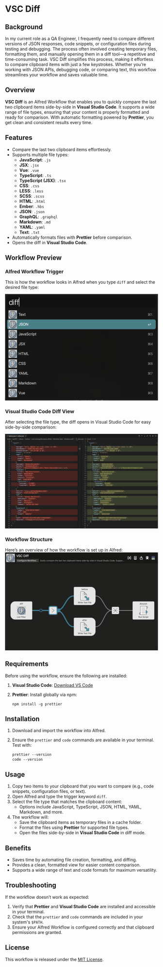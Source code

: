 # VSC Diff

## Background
In my current role as a QA Engineer, I frequently need to compare different versions of JSON responses, code snippets, or configuration files during testing and debugging. The process often involved creating temporary files, formatting them, and manually opening them in a diff tool—a repetitive and time-consuming task. VSC Diff simplifies this process, making it effortless to compare clipboard items with just a few keystrokes. Whether you’re working with JSON APIs, debugging code, or comparing text, this workflow streamlines your workflow and saves valuable time.

## Overview
**VSC Diff** is an Alfred Workflow that enables you to quickly compare the last two clipboard items side-by-side in **Visual Studio Code**. It supports a wide range of file types, ensuring that your content is properly formatted and ready for comparison. With automatic formatting powered by **Prettier**, you get clean and consistent results every time.

## Features
- Compare the last two clipboard items effortlessly.
- Supports multiple file types:
  - **JavaScript**: `.js`
  - **JSX**: `.jsx`
  - **Vue**: `.vue`
  - **TypeScript**: `.ts`
  - **TypeScript (JSX)**: `.tsx`
  - **CSS**: `.css`
  - **LESS**: `.less`
  - **SCSS**: `.scss`
  - **HTML**: `.html`
  - **Ember**: `.hbs`
  - **JSON**: `.json`
  - **GraphQL**: `.graphql`
  - **Markdown**: `.md`
  - **YAML**: `.yaml`
  - **Text**: `.txt`
- Automatically formats files with **Prettier** before comparison.
- Opens the diff in **Visual Studio Code**.

## Workflow Preview

### Alfred Workflow Trigger
This is how the workflow looks in Alfred when you type `diff` and select the desired file type:

![Alfred Workflow Trigger](images/diff.png)

### Visual Studio Code Diff View
After selecting the file type, the diff opens in Visual Studio Code for easy side-by-side comparison:

![Visual Studio Code Diff](images/vscode.png)

### Workflow Structure
Here’s an overview of how the workflow is set up in Alfred:  
![Workflow Overview](images/workflow.png)

## Requirements
Before using the workflow, ensure the following are installed:
1. **Visual Studio Code**: [Download VS Code](https://code.visualstudio.com/)
2. **Prettier**: Install globally via npm:

   ```
   npm install -g prettier
   ```

## Installation
1. Download and import the workflow into Alfred.
2. Ensure the `prettier` and `code` commands are available in your terminal. Test with:

   ```
   prettier --version
   code --version
   ```

## Usage
1. Copy two items to your clipboard that you want to compare (e.g., code snippets, configuration files, or text).
2. Open Alfred and type the trigger keyword `diff`.
3. Select the file type that matches the clipboard content:
   - Options include JavaScript, TypeScript, JSON, HTML, YAML, Markdown, and more.
4. The workflow will:
   - Save the clipboard items as temporary files in a cache folder.
   - Format the files using **Prettier** for supported file types.
   - Open the files side-by-side in **Visual Studio Code** in diff mode.

## Benefits
- Saves time by automating file creation, formatting, and diffing.
- Provides a clean, formatted view for easier content comparison.
- Supports a wide range of text and code formats for maximum versatility.

## Troubleshooting
If the workflow doesn’t work as expected:
1. Verify that **Prettier** and **Visual Studio Code** are installed and accessible in your terminal.
2. Check that the `prettier` and `code` commands are included in your system's `$PATH`.
3. Ensure your Alfred Workflow is configured correctly and that clipboard permissions are granted.

## License
This workflow is released under the [MIT License](https://opensource.org/licenses/MIT).